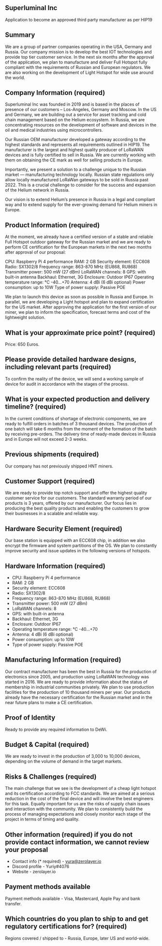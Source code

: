 ## Superluminal Inc
Application to become an approved third party manufacturer as per HIP19

## Summary
We are a group of partner companies operating in the USA, Germany and Russia. Our company mission is to develop the best IOT technologies and provide top tier customer service. In the next six months after the approval of the application, we plan to manufacture and deliver Full Hotspot fully compliant with the requirements of Russian and European regulators. We are also working on the development of Light Hotspot for wide use around the world.

## Company Information (required)
Superluminal Inc was founded in 2019 and is based in the places of presence of our customers – Los-Angeles, Germany and Moscow. In the US and Germany, we are building out a service for asset tracking and cold chain management based on the Helium ecosystem. In Russia, we are concentrating resources on the development of software and devices in the oil and medical industries using microcontrollers.

Our Russian OEM manufacturer developed a gateway according to the highest standards and represents all requirements outlined in HIP19. The manufacturer is the largest and highest quality producer of LoRaWAN devices and is fully certified to sell in Russia. We are currently working with them on obtaining the CE mark as well for selling products in Europe.

Importantly, we present a solution to a challenge unique to the Russian market — manufacturing technology locally. Russian state regulations only allow locally manufactured LoRaWan gateways to be sold in Russia past 2022. This is a crucial challenge to consider for the success and expansion of the Helium network in Russia.

Our vision is to extend Helium’s presence in Russia in a legal and compliant way and to extend supply for the ever-growing demand for Helium miners in Europe.

## Product Information (required)
At the moment, we already have a certified version of a stable and reliable Full Hotspot outdoor gateway for the Russian market and we are ready to perform CE certification for the European markets in the next two months after approval of our proposal:

CPU: Raspberry Pi 4 performance
RAM: 2 GB
Security element: ECC608
Radio: SX1302/8
Frequency range: 863-870 MHz (EU868, RU868)
Transmitter power: 500 mW (27 dBm)
LoRaWAN channels: 8
GPS: with built-in antenna
Backhaul: Ethernet, 3G
Enclosure: Outdoor IP67
Operating temperature range: °С -40…+70
Antenna: 4 dBi (6 dBi optional)
Power consumption: up to 10W
Type of power supply: Passive POE

We plan to launch this device as soon as possible in Russia and Europe. In parallel, we are developing a Light hotspot and plan to expand certification for the US market. After approving the application for the first version of our miner, we plan to inform the specification, forecast terms and cost of the lightweight solution.

## What is your approximate price point? (required)
Price: 650 Euros.

## Please provide detailed hardware designs, including relevant parts (required)
To confirm the reality of the device, we will send a working sample of device for audit in accordance with the stages of the process.

## What is your expected production and delivery timeline? (required)
In the current conditions of shortage of electronic components, we are ready to fulfill orders in batches of 3 thousand devices. The production of one batch will take 6 months from the moment of the formation of the batch by receiving pre-orders. The delivery time of ready-made devices in Russia and in Europe will not exceed 2-3 weeks.

## Previous shipments (required)
Our company has not previously shipped HNT miners.

## Customer Support (required)
We are ready to provide top notch support and offer the highest quality customer service for our customers. The standard warranty period of our products is 3 years, offered by our manufacturer. Our focus lies in producing the best quality products and enabling the customers to grow their businesses in a scalable and reliable way.

## Hardware Security Element (required)
Our base station is equipped with an ECC608 chip, in addition we also encrypt the firmware and system partitions of the OS. We plan to constantly improve security and issue updates in the following versions of hotspots.

## Hardware Information (required)
* CPU: Raspberry Pi 4 performance
* RAM: 2 GB
* Security element: ECC608
* Radio: SX1302/8
* Frequency range: 863-870 MHz (EU868, RU868)
* Transmitter power: 500 mW (27 dBm)
* LoRaWAN channels: 8
* GPS: with built-in antenna
* Backhaul: Ethernet, 3G
* Enclosure: Outdoor IP67
* Operating temperature range: °С -40…+70
* Antenna: 4 dBi (6 dBi optional)
* Power consumption: up to 10W
* Type of power supply: Passive POE

## Manufacturing Information (required)
Our contract manufacturer has been the best in Russia for the production of electronics since 2005, and production using LoRaWAN technology was started in 2016. We are ready to provide information about the status of membership in industrial communities privately. We plan to use production facilities for the production of 10 thousand miners per year. Our products already have the necessary certification for the Russian market and in the near future plans to make a CE certification.

## Proof of Identity
Ready to provide any required information to DeWi. 

## Budget & Capital (required)
We are ready to invest in the production of 3,000 to 10,000 devices, depending on the volume of demand in the target markets.

## Risks & Challenges (required)
The main challenge that we see is the development of a cheap light hotspot and its certification according to FCC standards. We are aimed at a serious reduction in the cost of the final device and will involve the best engineers for this task. Equally important for us are the risks of supply chain issues and interaction with the community. We plan to consistently build the process of managing expectations and closely monitor each stage of the project in terms of timing and quality.

## Other information (required) if you do not provide contact information, we cannot review your proposal
* Contact info (* required) - yura@zerolayer.io
* Discord profile - Yuriy#4076
* Website - zerolayer.io

## Payment methods available 
Payment methods available - Visa, Mastercard, Apple Pay and bank transfer.

## Which countries do you plan to ship to and get regulatory certifications for? (required)
Regions covered / shipped to - Russia, Europe, later US and world-wide.

